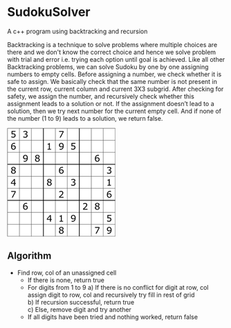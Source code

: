 # SudokuSolver
A c++  program using backtracking and recursion

Backtracking is a technique to solve problems where multiple choices are there and we don't know the correct choice and hence we solve problem with trial and error i.e. trying each option until goal is achieved.
Like all other Backtracking problems, we can solve Sudoku by one by one assigning numbers to empty cells. Before assigning a number, we check whether it is safe to assign. We basically check that the same number is not present in the current row, current column and current 3X3 subgrid. After checking for safety, we assign the number, and recursively check whether this assignment leads to a solution or not. If the assignment doesn’t lead to a solution, then we try next number for the current empty cell. And if none of the number (1 to 9) leads to a solution, we return false.

![](https://github.com/ASTHA193/SudokuSolver/blob/master/s.png)

## Algorithm
* Find row, col of an unassigned cell
  * If there is none, return true
  * For digits from 1 to 9
    a) If there is no conflict for digit at row, col <br />
        assign digit to row, col and recursively try fill in rest of grid <br />
    b) If recursion successful, return true <br />
    c) Else, remove digit and try another <br />
  * If all digits have been tried and nothing worked, return false

